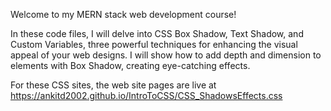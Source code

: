 Welcome to my MERN stack web development course! 

In these code files, I will delve into CSS Box Shadow, Text Shadow, and Custom Variables, three powerful techniques for enhancing the visual appeal of your web designs. I will show how to add depth and dimension to elements with Box Shadow, creating eye-catching effects. 

For these CSS sites, the web site pages are live at https://ankitd2002.github.io/IntroToCSS/CSS_ShadowsEffects.css
